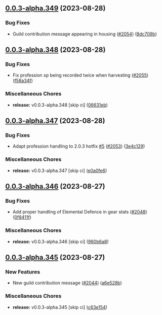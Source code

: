 ## [0.0.3-alpha.349](https://github.com/Wynntils/Artemis/compare/v0.0.3-alpha.348...v0.0.3-alpha.349) (2023-08-28)


### Bug Fixes

* Guild contribution message appearing in housing ([#2054](https://github.com/Wynntils/Artemis/issues/2054)) ([8dc709b](https://github.com/Wynntils/Artemis/commit/8dc709bfac9e19f9c9b4b5531db16043e65c0a28))

## [0.0.3-alpha.348](https://github.com/Wynntils/Artemis/compare/v0.0.3-alpha.347...v0.0.3-alpha.348) (2023-08-28)


### Bug Fixes

* Fix profession xp being recorded twice when harvesting ([#2055](https://github.com/Wynntils/Artemis/issues/2055)) ([f58a34f](https://github.com/Wynntils/Artemis/commit/f58a34f2563d93b26d326226d68ae22e355e423d))


### Miscellaneous Chores

* **release:** v0.0.3-alpha.348 [skip ci] ([06631eb](https://github.com/Wynntils/Artemis/commit/06631ebb9ce1eab837e830bc7b0fcbb078fc376a))

## [0.0.3-alpha.347](https://github.com/Wynntils/Artemis/compare/v0.0.3-alpha.346...v0.0.3-alpha.347) (2023-08-28)


### Bug Fixes

* Adapt profession handling to 2.0.3 hotfix [#5](https://github.com/Wynntils/Artemis/issues/5) ([#2053](https://github.com/Wynntils/Artemis/issues/2053)) ([3e4c129](https://github.com/Wynntils/Artemis/commit/3e4c129b3b299847d9093df57c6d35a3fef3affb))


### Miscellaneous Chores

* **release:** v0.0.3-alpha.347 [skip ci] ([e0a0fe6](https://github.com/Wynntils/Artemis/commit/e0a0fe67a1c09f2bbdc22b93b4eb95c902fbed03))

## [0.0.3-alpha.346](https://github.com/Wynntils/Artemis/compare/v0.0.3-alpha.345...v0.0.3-alpha.346) (2023-08-27)


### Bug Fixes

* Add proper handling of Elemental Defence in gear stats ([#2048](https://github.com/Wynntils/Artemis/issues/2048)) ([0f8411f](https://github.com/Wynntils/Artemis/commit/0f8411f05e879f5523f91a1fc39a6cd3d60bb06b))


### Miscellaneous Chores

* **release:** v0.0.3-alpha.346 [skip ci] ([960b6a8](https://github.com/Wynntils/Artemis/commit/960b6a8089422a6d606ace950816c4a87459a87a))

## [0.0.3-alpha.345](https://github.com/Wynntils/Artemis/compare/v0.0.3-alpha.344...v0.0.3-alpha.345) (2023-08-27)


### New Features

* New guild contribution message ([#2044](https://github.com/Wynntils/Artemis/issues/2044)) ([a6e528b](https://github.com/Wynntils/Artemis/commit/a6e528b584c45f3f142609068eeed7ad17ea86df))


### Miscellaneous Chores

* **release:** v0.0.3-alpha.345 [skip ci] ([c63e154](https://github.com/Wynntils/Artemis/commit/c63e154163b95454602eaf7541982b28f69ef46e))

